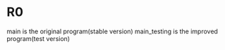 # R0
main is the original program(stable version)
main_testing is the improved program(test version)